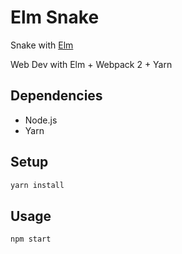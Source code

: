 # Elm Snake

Snake with [Elm](http://elm-lang.org/)

Web Dev with Elm + Webpack 2 + Yarn

## Dependencies

- Node.js
- Yarn

## Setup

```bash
yarn install
```

## Usage

```
npm start
```
